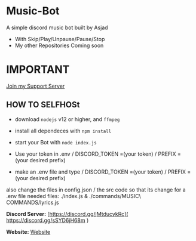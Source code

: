 # Music-Bot

A simple discord music bot built by Asjad
- With Skip/Play/Unpause/Pause/Stop
- My other Repositories Coming soon




# **IMPORTANT**
[Join my Support Server](https://discord.gg/jMtducykRc)

## HOW TO SELFHOSt

- download `nodejs` v12 or higher, and `ffmpeg`

- install all dependeces with `npm install`

- start your Bot with `node index.js`

- Use your token in .env / DISCORD_TOKEN =(your token) / PREFIX = (your desired prefix)
- make an .env file and type / DISCORD_TOKEN =(your token) / PREFIX = (your desired prefix)

also change the files in config.json / the src code so that its change for a .env file 
needed files: ./index.js & ./commands/MUSIC\ COMMANDS/lyrics.js

**Discord Server:**
[https://discord.gg/jMtducykRc]( https://discord.gg/sSYD6jH68m )

**Website:**
[Website](https://www.zenitsu.xyz/)





